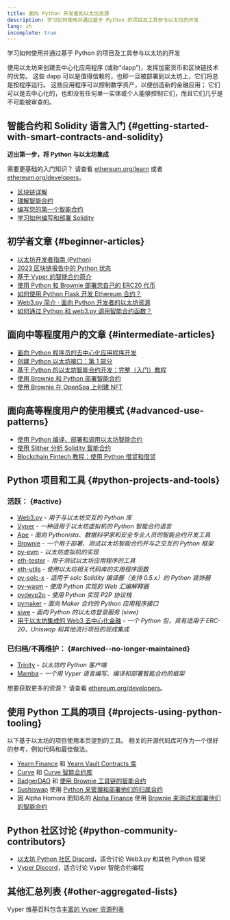 ```yaml
---
title: 面向 Python 开发者的以太坊资源
description: 学习如何使用并通过基于 Python 的项目及工具参与以太坊的开发
lang: zh
incomplete: true
---
```


<FeaturedText>学习如何使用并通过基于 Python 的项目及工具参与以太坊的开发</FeaturedText>

使用以太坊来创建去中心化应用程序 (或称“dapp”)，发挥加密货币和区块链技术的优势。 这些 dapp 可以是值得信赖的，也即一旦被部署到以太坊上，它们将总是按程序运行。 这些应用程序可以控制数字资产，以便创造新的金融应用； 它们可以是去中心化的，也即没有任何单一实体或个人能够控制它们，而且它们几乎是不可能被审查的。

## 智能合约和 Solidity 语言入门 \{#getting-started-with-smart-contracts-and-solidity}

**迈出第一步，将 Python 与以太坊集成**

需要更基础的入门知识？ 请查看 [ethereum.org/learn](/learn/) 或者 [ethereum.org/developers](/developers/)。

- [区块链详解](https://kauri.io/article/d55684513211466da7f8cc03987607d5/blockchain-explained)
- [理解智能合约](https://kauri.io/article/e4f66c6079e74a4a9b532148d3158188/ethereum-101-part-5-the-smart-contract)
- [编写您的第一个智能合约](https://kauri.io/article/124b7db1d0cf4f47b414f8b13c9d66e2/remix-ide-your-first-smart-contract)
- [学习如何编写和部署 Solidity](https://kauri.io/article/973c5f54c4434bb1b0160cff8c695369/understanding-smart-contract-compilation-and-deployment)

## 初学者文章 \{#beginner-articles}

- [以太坊开发者指南 (Python)](https://snakecharmers.ethereum.org/a-developers-guide-to-ethereum-pt-1/)
- [2023 区块链报告中的 Python 状态](https://tradingstrategy.ai/blog/the-state-of-python-in-blockchain-in-2023)
- [基于 Vyper 的智能合约简介](https://kauri.io/#collections/Getting%20Started/an-introduction-to-smart-contracts-with-vyper/)
- [使用 Python 和 Brownie 部署您自己的 ERC20 代币](https://betterprogramming.pub/python-blockchain-token-deployment-tutorial-create-an-erc20-77a5fd2e1a58)
- [如何使用 Python Flask 开发 Ethereum 合约？](https://medium.com/coinmonks/how-to-develop-ethereum-contract-using-python-flask-9758fe65976e)
- [Web3.py 简介 · 面向 Python 开发者的以太坊资源](https://www.dappuniversity.com/articles/web3-py-intro)
- [如何通过 Python 和 web3.py 调用智能合约函数？](https://stackoverflow.com/questions/57580702/how-to-call-a-smart-contract-function-using-python-and-web3-py)

## 面向中等程度用户的文章 \{#intermediate-articles}

- [面向 Python 程序员的去中心化应用程序开发](https://levelup.gitconnected.com/dapps-development-for-python-developers-f52b32b54f28)
- [创建 Python 以太坊接口：第 1 部分](https://hackernoon.com/creating-a-python-ethereum-interface-part-1-4d2e47ea0f4d)
- [基于 Python 的以太坊智能合约开发：完整（入门）教程](https://hackernoon.com/ethereum-smart-contracts-in-python-a-comprehensive-ish-guide-771b03990988)
- [使用 Brownie 和 Python 部署智能合约](https://dev.to/patrickalphac/using-brownie-for-to-deploy-smart-contracts-1kkp)
- [使用 Brownie 在 OpenSea 上创建 NFT](https://www.freecodecamp.org/news/how-to-make-an-nft-and-render-on-opensea-marketplace/)

## 面向高等程度用户的使用模式 \{#advanced-use-patterns}

- [使用 Python 编译、部署和调用以太坊智能合约](https://yohanes.gultom.id/2018/11/28/compiling-deploying-and-calling-ethereum-smartcontract-using-python/)
- [使用 Slither 分析 Solidity 智能合约](https://kauri.io/#collections/DevOps/analyze-solidity-smart-contracts-with-slither/#analyze-solidity-smart-contracts-with-slither)
- [Blockchain Fintech 教程：使用 Python 借贷和借贷](https://blog.chain.link/blockchain-fintech-defi-tutorial-lending-borrowing-python/)

## Python 项目和工具 \{#python-projects-and-tools}

### 活跃： \{#active}

- [Web3.py](https://github.com/ethereum/web3.py) - _用于与以太坊交互的 Python 库_
- [Vyper](https://github.com/ethereum/vyper/) - _一种适用于以太坊虚拟机的 Python 智能合约语言_
- [Ape](https://github.com/ApeWorX/ape) - _面向 Pythonista、数据科学家和安全专业人员的智能合约开发工具_
- [Brownie](https://github.com/eth-brownie/brownie) - _一个用于部署、测试以太坊智能合约并与之交互的 Python 框架_
- [py-evm](https://github.com/ethereum/py-evm) - _以太坊虚拟机的实现_
- [eth-tester](https://github.com/ethereum/eth-tester) - _用于测试以太坊应用程序的工具_
- [eth-utils](https://github.com/ethereum/eth-utils/) - _使用以太坊相关代码库的实用程序函数_
- [py-solc-x](https://pypi.org/project/py-solc-x/) - _适用于 solc Solidity 编译器（支持 0.5.x）的 Python 装饰器_
- [py-wasm](https://github.com/ethereum/py-wasm) - _使用 Python 实现的 Web 汇编解释器_
- [pydevp2p](https://github.com/ethereum/pydevp2p) - _使用 Python 实现 P2P 协议栈_
- [pymaker](https://github.com/makerdao/pymaker) - _面向 Maker 合约的 Python 应用程序接口_
- [siwe](https://github.com/spruceid/siwe-py) - _面向 Python 的以太坊登录服务 (siwe)_
- [用于以太坊集成的 Web3 去中心化金融](https://github.com/tradingstrategy-ai/web3-ethereum-defi) - _一个 Python 包，具有适用于 ERC-20、Uniswap 和其他流行项目的现成集成_

### 已归档/不再维护： \{#archived--no-longer-maintained}

- [Trinity](https://github.com/ethereum/trinity) - _以太坊的 Python 客户端_
- [Mamba](https://github.com/arjunaskykok/mamba) - _一个用 Vyper 语言编写、编译和部署智能合约的框架_

想要获取更多的资源？ 请查看 [ethereum.org/developers](/developers/)。

## 使用 Python 工具的项目 \{#projects-using-python-tooling}

以下基于以太坊的项目使用本页提到的工具。 相关的开源代码库可作为一个很好的参考，例如代码和最佳做法。

- [Yearn Finance](https://yearn.finance/) 和 [Yearn Vault Contracts 库](https://github.com/yearn/yearn-vaults)
- [Curve](https://curve.fi/) 和 [Curve 智能合约库](https://github.com/curvefi/curve-contract)
- [BadgerDAO](https://badger.com/) 和 [使用 Brownie 工具链的智能合约](https://github.com/Badger-Finance/badger-system)
- [Sushiswap](https://sushi.com/) 使用 [Python 来管理和部署他们的归属合约](https://github.com/sushiswap/sushi-vesting-protocols)
- 因 Alpha Homora 而知名的 [Alpha Finance](https://alphafinance.io/) 使用 [Brownie 来测试和部署他们的智能合约](https://github.com/AlphaFinanceLab/alpha-staking-contract)

## Python 社区讨论 \{#python-community-contributors}

- [以太坊 Python 社区 Discord](https://discord.gg/9zk7snTfWe)，适合讨论 Web3.py 和其他 Python 框架
- [Vyper Discord](<[https://discord.gg/9zk7snTfWe](https://discord.gg/SdvKC79cJk)>)，适合讨论 Vyper 智能合约编程

## 其他汇总列表 \{#other-aggregated-lists}

Vyper 维基百科包含[丰富的 Vyper 资源列表](https://github.com/ethereum/vyper/wiki/Vyper-tools-and-resources)
